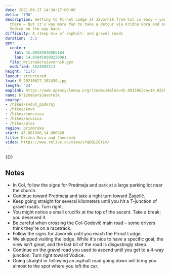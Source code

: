 ```yaml
---
date: 2021-06-27 14:34:27+00:00
delta: '790'
description: Getting to Pirnat Lodge at Javornik from Col is easy – you can drive
  there – but it's way more fun to take a detour via Križna Gora and another one through
  Vodice on the way back.
difficulty: A steep mix of asphalt- and gravel roads
duration: '3.5'
gpx:
  center:
    lat: 45.89584048065184
    lon: 14.038450890220961
  file: KriznaGoraJavornik.gpx
  modified: 1624805513
height: '1175'
layout: structured
lead: M_20210627_102439.jpg
length: '24'
maplink: https://www.opencyclemap.org/?zoom=14&lat=45.89159&lon=14.03283&layers=B0000
name: KriznaGoraJavornik
nearby:
- /hikes/svduh_podkraj
- /hikes/kovk
- /hikes/soncnica
- /hikes/hrusica
- /hikes/plaz
region: primorska
start: 45.881890,14.000828
title: Križna Gora and Javornik
video: https://www.relive.cc/view/vrqDQL28XLv/
---
```

{{<hike-details description="yes">}}

## Notes

* In Col, follow the signs for Predmeja and park at a large parking lot near the church.
* Continue toward Predmeja and take a right turn toward Žagolič.
* Keep going straight for several kilometers until you hit a T-junction of gravel roads. Turn right.
* You might notice a small crucifix at the top of the ascent. Take a break; you deserved it.
* Be careful when crossing the Col-Godovič main road – some drivers think they're on a racetrack.
* Follow the signs for Javornik until you reach the Pirnat Lodge.
* We skipped visiting the lodge. While it's nice to have a specific goal, the view isn't great, and the last bit of the road is disgustingly steep.
* Continue on the gravel road you used to ascend until you get to a 4-way junction. Turn right toward Vodice.
* Going straight or following an asphalt road going down will bring you almost to the spot where you left the car.
